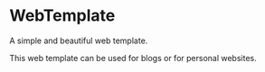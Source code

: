 # WebTemplate
A simple and beautiful web template.


This web template can be used for blogs or for personal websites.



